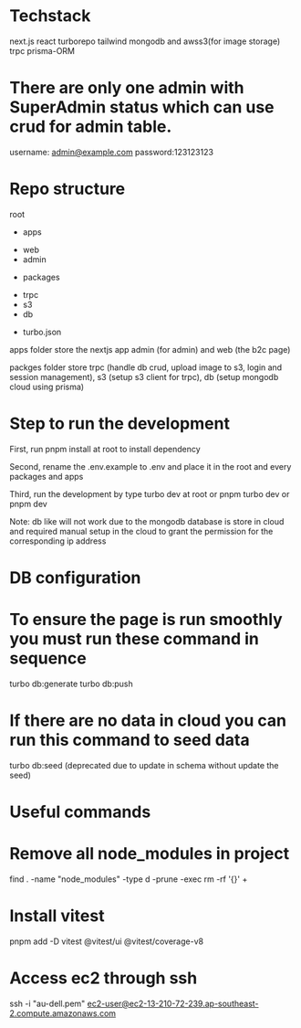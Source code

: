 

# Techstack

next.js react turborepo tailwind mongodb and awss3(for image storage) trpc prisma-ORM

# There are only one admin with SuperAdmin status which can use crud for admin table.

username: admin@example.com password:123123123

# Repo structure
root
 - apps
  + web
  + admin
 - packages
  + trpc
  + s3
  + db
 - turbo.json

apps folder store the nextjs app admin (for admin) and web (the b2c page)

packges folder store trpc (handle db crud, upload image to s3, login and session management), s3 (setup s3 client for trpc), db (setup mongodb cloud using prisma) 

# Step to run the development

First, run pnpm install at root to install dependency

Second, rename the .env.example to .env and place it in the root and every packages and apps

Third, run the development by type turbo dev at root or pnpm turbo dev or pnpm dev

Note: db like will not work due to the mongodb database is store in cloud and required manual setup in the cloud to grant the permission for the corresponding ip address

# DB configuration

# To ensure the page is run smoothly you must run these command in sequence

turbo db:generate
turbo db:push

# If there are no data in cloud you can run this command to seed data

turbo db:seed (deprecated due to update in schema without update the seed)


# Useful commands

# Remove all node_modules in project
find . -name "node_modules" -type d -prune -exec rm -rf '{}' +

# Install vitest

pnpm add -D vitest @vitest/ui @vitest/coverage-v8 

# Access ec2 through ssh

ssh -i "au-dell.pem" ec2-user@ec2-13-210-72-239.ap-southeast-2.compute.amazonaws.com